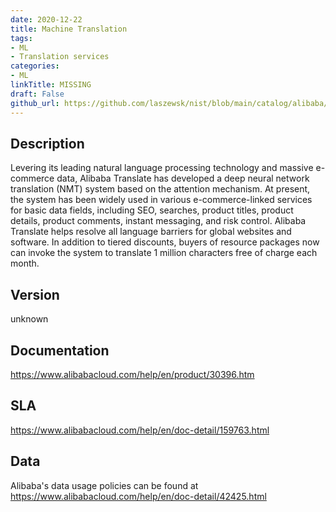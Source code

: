 ```yaml
---
date: 2020-12-22
title: Machine Translation
tags: 
- ML
- Translation services
categories: 
- ML
linkTitle: MISSING
draft: False         
github_url: https://github.com/laszewsk/nist/blob/main/catalog/alibaba/alibaba_machine_translation.yaml
---
```


## Description

Levering its leading natural language processing technology and massive e-commerce
data, Alibaba Translate has developed a deep neural network translation (NMT)
system based on the attention mechanism. At present, the system has been widely
used in various e-commerce-linked services for basic data fields, including SEO,
searches, product titles, product details, product comments, instant messaging, and risk control.
Alibaba Translate helps resolve all language barriers for global websites and software.
In addition to tiered discounts, buyers of resource packages now can invoke the
system to translate 1 million characters free of charge each month.


## Version

unknown

## Documentation

https://www.alibabacloud.com/help/en/product/30396.htm

## SLA

https://www.alibabacloud.com/help/en/doc-detail/159763.html

## Data

Alibaba's data usage policies can be found at https://www.alibabacloud.com/help/en/doc-detail/42425.html
